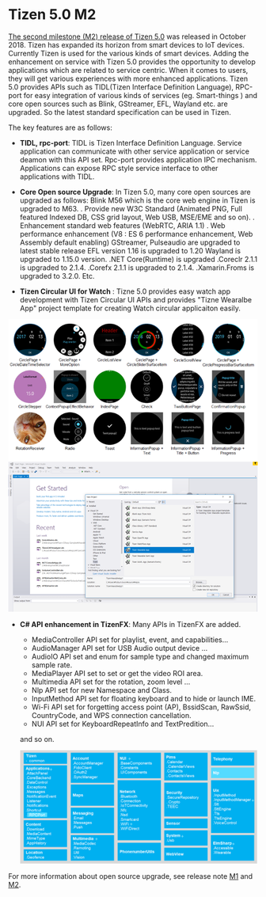 # Tizen 5.0 M2


[The second milestone (M2) release of Tizen 5.0](../../release-notes/tizen-5-0-m2.md) was released in October 2018. Tizen has expanded its horizon from smart devices to IoT devices. Currently Tizen is used for the various kinds of smart devices.
Adding the enhancement on service with Tizen 5.0 provides the opportunity to develop applications which are related to service centric. When it comes to users, they will get various experiences with more enhanced applications. Tizen 5.0 provides APIs such as TIDL(Tizen Interface Definition Language), RPC-port for easy integration of various kinds of services (eg. Smart-things ) and core open sources such as Blink, GStreamer, EFL, Wayland etc. are upgraded. So the latest standard specification can be used in Tizen.

The key features are as follows:
* **TIDL, rpc-port**: TIDL is Tizen Interface Definition Language. Service application can communicate with other service application or service deamon with this API set. Rpc-port provides application IPC mechanism.
Applications can expose RPC style service interface to other applications with TIDL.

* **Core Open source Upgrade**: In Tizen 5.0, many core open sources are upgraded as follows:
 Blink M56 which is the core web engine in Tizen is upgraded to M63.
   . Provide new W3C Standard (Animated PNG, Full featured Indexed DB, CSS grid layout, Web USB, MSE/EME and so on).
   . Enhancement standard web features (WebRTC, ARIA 1.1)
   . Web performance enhancement (V8 : ES 6 performance enhancement, Web Assembly default enabling)
GStreamer, Pulseaudio are upgraded to latest stable release
    EFL version 1.16 is upgraded to 1.20
Wayland is upgraded to 1.15.0 version.
.NET Core(Runtime) is upgraded
  .Coreclr 2.1.1 is upgraded to 2.1.4.
  .Corefx 2.1.1 is upgraded to 2.1.4.
  .Xamarin.Froms is upgraded to 3.2.0.
Etc.

* **Tizen Circular UI for Watch** : Tizne 5.0 provides easy watch app development with Tizen Circular UI APIs and provides "Tizne Wearalbe App" project template for creating Watch circular applicaiton easily.

![img](media/5.0_introduction_TizenCircularUIforWatch.png)
![img](media/5.0_introduction_TizenCircularUIforWatch_template.png)

* **C# API enhancement in TizenFX**: Many APIs in TizenFX are added.
   - MediaController API set for playlist, event, and capabilities...
   - AudioManager API set for USB Audio output device ...
   - AudioIO API set and enum for sample type and changed maximum sample rate.
   - MediaPlayer API set to set or get the video ROI area.
   - Multimedia API set for the rotation, zoom level ...
   - Nlp API set for new Namespace and Class.
   - InputMethod API set for floating keyboard and to hide or launch IME.
   - Wi-Fi API set for forgetting access point (AP), BssidScan, RawSsid, CountryCode, and WPS connection cancellation.
   - NUI API set for KeyboardRepeatInfo and TextPredition...

    and so on.

  ![img](media/5.0_introduction_TizenFXAPI_v5.png)

For more information about open source upgrade, see release note [M1](../../release-notes/tizen-5-0-m1.md) and [M2](../../release-notes/tizen-5-0-m2.md).
